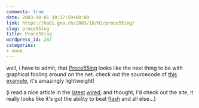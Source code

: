```yaml
---
comments: true
date: 2003-10-01 18:37:59+00:00
link: https://habi.gna.ch/2003/10/01/proce55ing/
slug: proce55ing
title: Proce55ing
wordpress_id: 287
categories:
- none
---
```


well, i have to admit, that [Proce55ing](http://www.proce55ing.net/) looks like the next thing to be with graphical fooling around on the net. 
check out the sourcecode of [this example](http://www.proce55ing.net/learning/examples/storing_input.html), it's amazingly lightweight!

(i read a nice article in the [latest](http://www.wired.com/wired/archive/11.09/) [wired](http://www.wired.com/), and thought, i'd check out the site, it really looks like it's got the ability to beat [flash](http://www.macromedia.com/) and all else...)
